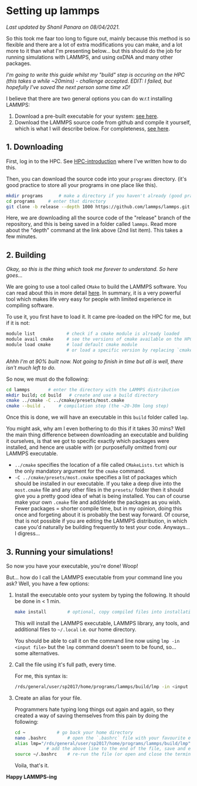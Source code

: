 # Setting up lammps

_Last updated by Shanil Panara on 08/04/2021._

So this took me faar too long to figure out, mainly because this method is so flexible and there are a lot of extra modifications you can make, and a lot more to it than what I'm presenting below... but this should do the job for running simulations with LAMMPS, and using oxDNA and many other packages. 

_I'm going to write this guide whilst my "build" step is occuring on the HPC (this takes a while ~20mins) - challenge accepted. EDIT: I failed, but hopefully I've saved the next person some time xD!_

I believe that there are two general options you can do w.r.t installing LAMMPS:

1. Download a pre-built executable for your system: [see here](https://docs.lammps.org/Install.html).
2. Download the LAMMPS source code from github and compile it yourself, which is what I will describe below. For completeness, [see here](https://docs.lammps.org/Install_git.html).

## 1. Downloading

First, log in to the HPC. See [HPC-introduction](https://github.com/softnanolab/hpc-tutorial/tree/main/HPC-intro) where I've written how to do this.

Then, you can download the source code into your `programs` directory. (it's good practice to store all your programs in one place like this).

```bash
mkdir programs		# make a directory if you haven't already (good practice to store things in one place)
cd programs		# enter that directory
git clone -b release --depth 1000 https://github.com/lammps/lammps.git lammps 
```
Here, we are downloading all the source code of the "release" branch of the repository, and this is being saved in a folder called `lammps`. Read more about the "depth" command at the link above (2nd list item). This takes a few minutes.

## 2. Building

_Okay, so this is the thing which took me forever to understand. So here goes..._

We are going to use a tool called `CMake` to build the LAMMPS software. You can read about this in more detail [here](https://docs.lammps.org/Build_cmake.html). In summary, it is a very powerful tool which makes life very easy for people with limited experience in compiling software.

To use it, you first have to load it. It came pre-loaded on the HPC for me, but if it is not:

```bash
module list            # check if a cmake module is already loaded
module avail cmake     # see the versions of cmake available on the HPC
module load cmake      # load default cmake module
                       # or load a specific version by replacing `cmake` with, e.g., `cmake/3.9.0`
```

_Ahhh I'm at 90% built now. Not going to finish in time but all is well, there isn't much left to do._

So now, we must do the following:

```bash
cd lammps		# enter the directory with the LAMMPS distribution
mkdir build; cd build	# create and use a build directory
cmake ../cmake -C ../cmake/presets/most.cmake 
cmake --build .		# compilation step (the ~20-30m long step)
```

Once this is done, we will have an executable in this `build` folder called `lmp`.

You might ask, why am I even bothering to do this if it takes 30 mins? Well the main thing difference between downloading an executable and building it ourselves, is that we got to specific exactly which packages were installed, and hence are usable with (or purposefully omitted from) our LAMMPS executable.

- `../cmake` specifies the location of a file called `CMakeLists.txt` which is the only mandatory argument for the `cmake` command.
- `-C ../cmake/presets/most.cmake` specifies a list of packages which should be installed in our executable. If you take a deep dive into the `most.cmake` file and any other files in the `presets/` folder then it should give you a pretty good idea of what is being installed. You can of course make your own `.cmake` file and add/delete the packages as you wish. Fewer packages = shorter compile time, but in my opinion, doing this once and forgeting about it is probably the best way forward. Of course, that is not possible if you are editing the LAMMPS distribution, in which case you'd naturally be building frequently to test your code. Anyways... I digress...

## 3. Running your simulations!

So now you have your executable, you're done! Woop!

But... how do I call the LAMMPS executable from your command line you ask? Well, you have a few options:

1. Install the executable onto your system by typing the following. It should be done in < 1 min.

	```bash
	make install		# optional, copy compiled files into installation location
	
	```
	
	This will install the LAMMPS executable, LAMMPS library, any tools, and additional files to `~/.local` i.e. our home directory.

	You should be able to call it on the command line now using `lmp -in <input file>` but the `lmp` command doesn't seem to be found, so... some alternatives.

2. Call the file using it's full path, every time.
	
	For me, this syntax is:

	```bash
	/rds/general/user/sp2017/home/programs/lammps/build/lmp -in <input file>
	```

3. Create an alias for your file.

	Programmers hate typing long things out again and again, so they created a way of saving themselves from this pain by doing the following:

	```bash
	cd ~			# go back your home directory
	nano .bashrc		# open the `.bashrc` file with your favourite editor
	alias lmp="/rds/general/user/sp2017/home/programs/lammps/build/lmp"
				# add the above line to the end of the file, save and exit (Ctrl+S, Ctrl+X)
	source ~/.bashrc	# re-run the file (or open and close the terminal)
	```
	
	Voila, that's it.

**Happy LAMMPS-ing**
